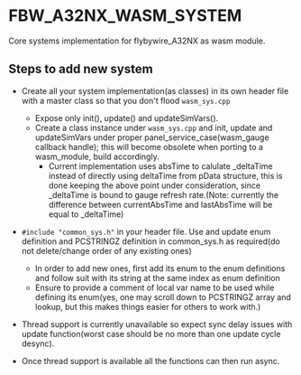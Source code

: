 # FBW_A32NX_WASM_SYSTEM
Core systems implementation for flybywire_A32NX as wasm module.

## Steps to add new system
- Create all your system implementation(as classes) in its own header file with a master class so that you don't flood `wasm_sys.cpp`
  - Expose only init(), update() and updateSimVars().
  - Create a class instance under `wasm_sys.cpp` and init, update and updateSimVars under proper panel_service_case(wasm_gauge callback handle); 
    this will become obsolete when porting to a wasm_module, build accordingly.
    - Current implementation uses absTime to calulate _deltaTime instead of directly using deltaTime from pData structure, this is done keeping the above
      point under consideration, since _deltaTime is bound to gauge refresh rate.(Note: currently the difference between currentAbsTime and lastAbsTime will be equal to            _deltaTime)
    
- `#include "common_sys.h"` in your header file. Use and update enum definition and PCSTRINGZ definition in common_sys.h as required(do not delete/change order of any existing ones)
  - In order to add new ones, first add its enum to the enum definitions and follow suit with its string at the same index as enum definition
  - Ensure to provide a comment of local var name to be used while defining its enum(yes, one may scroll down to PCSTRINGZ array and lookup,
    but this makes things easier for others to work with.)
    
- Thread support is currently unavailable so expect sync delay issues with update function(worst case should be no more than one update cycle desync).
- Once thread support is available all the functions can then run async.
    
